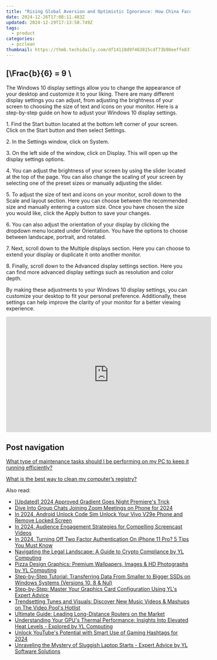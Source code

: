 ```yaml
---
title: "Rising Global Aversion and Optimistic Ignorance: How China Faces the 'Once-in-a-Century Change' In International Ties After Pandemic Ends"
date: 2024-12-26T17:08:11.483Z
updated: 2024-12-29T17:13:50.749Z
tags:
  - product
categories:
  - pcclean
thumbnail: https://thmb.techidaily.com/df14118d9f463815cdf73b98eeffe83796c8ab688c142d4fe510c3cae0e58079.jpg
---
```


## \[\Frac{b}{6} = 9 \

The Windows 10 display settings allow you to change the appearance of your desktop and customize it to your liking. There are many different display settings you can adjust, from adjusting the brightness of your screen to choosing the size of text and icons on your monitor. Here is a step-by-step guide on how to adjust your Windows 10 display settings. 

1\. Find the Start button located at the bottom left corner of your screen. Click on the Start button and then select Settings.

2\. In the Settings window, click on System.

3\. On the left side of the window, click on Display. This will open up the display settings options. 

4\. You can adjust the brightness of your screen by using the slider located at the top of the page. You can also change the scaling of your screen by selecting one of the preset sizes or manually adjusting the slider.

5\. To adjust the size of text and icons on your monitor, scroll down to the Scale and layout section. Here you can choose between the recommended size and manually entering a custom size. Once you have chosen the size you would like, click the Apply button to save your changes.

6\. You can also adjust the orientation of your display by clicking the dropdown menu located under Orientation. You have the options to choose between landscape, portrait, and rotated.

7\. Next, scroll down to the Multiple displays section. Here you can choose to extend your display or duplicate it onto another monitor.

8\. Finally, scroll down to the Advanced display settings section. Here you can find more advanced display settings such as resolution and color depth. 

By making these adjustments to your Windows 10 display settings, you can customize your desktop to fit your personal preference. Additionally, these settings can help improve the clarity of your monitor for a better viewing experience.

<!-- affiliate ads begin -->
<iframe width="560" height="315" src="https://www.youtube.com/embed/9Q8Feep0Rc0?si=YkPhRxXGvrRRMJtb" title="YouTube video player" frameborder="0" allow="accelerometer; autoplay; clipboard-write; encrypted-media; gyroscope; picture-in-picture; web-share" referrerpolicy="strict-origin-when-cross-origin" allowfullscreen></iframe>
<!-- affiliate ads end -->

## Post navigation

[What type of maintenance tasks should I be performing on my PC to keep it running efficiently?](https://tools.techidaily.com/pcclean/products/)

[What is the best way to clean my computer’s registry?](https://tools.techidaily.com/pcclean/products/)

<ins class="adsbygoogle"
     style="display:block"
     data-ad-format="autorelaxed"
     data-ad-client="ca-pub-7571918770474297"
     data-ad-slot="1223367746"></ins>

<ins class="adsbygoogle"
     style="display:block"
     data-ad-client="ca-pub-7571918770474297"
     data-ad-slot="8358498916"
     data-ad-format="auto"
     data-full-width-responsive="true"></ins>

<span class="atpl-alsoreadstyle">Also read:</span>
<div><ul>
<li><a href="https://article-helps.techidaily.com/updated-2024-approved-gradient-goes-night-premieres-trick/"><u>[Updated] 2024 Approved Gradient Goes Night Premiere's Trick</u></a></li>
<li><a href="https://visual-screen-recording.techidaily.com/dive-into-group-chats-joining-zoom-meetings-on-phone-for-2024/"><u>Dive Into Group Chats Joining Zoom Meetings on Phone for 2024</u></a></li>
<li><a href="https://sim-unlock.techidaily.com/in-2024-android-unlock-code-sim-unlock-your-vivo-v29e-phone-and-remove-locked-screen-by-drfone-android/"><u>In 2024, Android Unlock Code Sim Unlock Your Vivo V29e Phone and Remove Locked Screen</u></a></li>
<li><a href="https://digital-screen-recording.techidaily.com/in-2024-audience-engagement-strategies-for-compelling-screencast-videos/"><u>In 2024, Audience Engagement Strategies for Compelling Screencast Videos</u></a></li>
<li><a href="https://apple-account.techidaily.com/in-2024-turning-off-two-factor-authentication-on-iphone-11-pro-5-tips-you-must-know-by-drfone-ios/"><u>In 2024, Turning Off Two Factor Authentication On iPhone 11 Pro? 5 Tips You Must Know</u></a></li>
<li><a href="https://win-exclusive.techidaily.com/navigating-the-legal-landscape-a-guide-to-crypto-compliance-by-yl-computing/"><u>Navigating the Legal Landscape: A Guide to Crypto Compliance by YL Computing</u></a></li>
<li><a href="https://win-exclusive.techidaily.com/pizza-design-graphics-premium-wallpapers-images-and-hd-photographs-by-yl-computing/"><u>Pizza Design Graphics: Premium Wallpapers, Images & HD Photographs by YL Computing</u></a></li>
<li><a href="https://win-outstanding.techidaily.com/step-by-step-tutorial-transferring-data-from-smaller-to-bigger-ssds-on-windows-systems-versions-10-8-and-nul/"><u>Step-by-Step Tutorial: Transferring Data From Smaller to Bigger SSDs on Windows Systems (Versions 10, 8 & Nul)</u></a></li>
<li><a href="https://win-exclusive.techidaily.com/step-by-step-master-your-graphics-card-configuration-using-yls-expert-advice/"><u>Step-by-Step: Master Your Graphics Card Configuration Using YL's Expert Advice</u></a></li>
<li><a href="https://win-exclusive.techidaily.com/trendsetting-tunes-and-visuals-discover-new-music-videos-and-mashups-on-the-video-pools-hotlist/"><u>Trendsetting Tunes and Visuals: Discover New Music Videos & Mashups on The Video Pool's Hotlist</u></a></li>
<li><a href="https://buynow-reviews.techidaily.com/ultimate-guide-leading-long-distance-routers-on-the-market/"><u>Ultimate Guide: Leading Long-Distance Routers on the Market</u></a></li>
<li><a href="https://win-exclusive.techidaily.com/understanding-your-gpus-thermal-performance-insights-into-elevated-heat-levels-explored-by-yl-computing/"><u>Understanding Your GPU's Thermal Performance: Insights Into Elevated Heat Levels - Explored by YL Computing</u></a></li>
<li><a href="https://facebook-video-share.techidaily.com/unlock-youtubes-potential-with-smart-use-of-gaming-hashtags-for-2024/"><u>Unlock YouTube's Potential with Smart Use of Gaming Hashtags for 2024</u></a></li>
<li><a href="https://win-exclusive.techidaily.com/unraveling-the-mystery-of-sluggish-laptop-starts-expert-advice-by-yl-software-solutions/"><u>Unraveling the Mystery of Sluggish Laptop Starts - Expert Advice by YL Software Solutions</u></a></li>
</ul></div>

